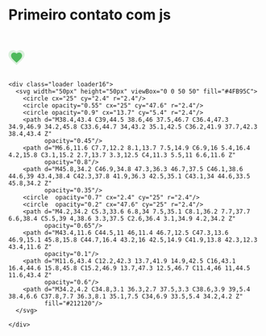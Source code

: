 <!doctype html>
<html lang = "pt-br">
<meta charset="utf-8">
<head>
<title> Pagina 1 </title>
<link rel="stylesheet"type="text/css"href="style.css"
</head>

<body>
 
<h1>Primeiro contato com js</h1>


<script src="scripts/Vue.js"></script>
<script src="scripts/svg.js"></script>

<div class="hollow-dots-spinner" :style="spinnerStyle">
  <div class="dot"></div>
  <div class="dot"></div>
  <div class="dot"></div>
</div>

</br>
</br>

 <div class="flower-spinner">
  <div class="dots-container">
    <div class="bigger-dot">
      <div class="smaller-dot"></div>
    </div>
  </div>
</div>


<div class="loader loader15">
		<svg width="32px" height="30px" viewBox="0 0 32 30" fill="#4FB95C">
        <path d="M16,29.7 L13.8,27.5 C5.5,20.1 0,15.2 0,9.1 C0,4.1 3.8,0.3 8.8,0.3 C11.5,0.3 14.2,1.6 16,3.7 C17.8,1.6 20.5,0.3 23.2,0.3 C28.2,0.3 32,4.1 32,9.1 C32,15.2 26.6,20.1 18.2,27.5 L16,29.7 Z"
              opacity="0.2"/>
        <path d="M16,25 L14.5,23.5 C8.8,18.5 5.2,15.1 5.2,11 C5.2,7.6 7.8,5 11.2,5 C13,5 14.9,5.9 16.1,7.3 C17.3,5.9 19.1,5 21,5 C24.4,5 27,7.6 27,11 C27,15.1 23.3,18.5 17.7,23.5 L16,25 Z"/>
      </svg>
    </div>
</br>

    <div class="loader loader16">
      <svg width="50px" height="50px" viewBox="0 0 50 50" fill="#4FB95C">
        <circle cx="25" cy="2.4" r="2.4"/>
        <circle opacity="0.55" cx="25" cy="47.6" r="2.4"/>
        <circle opacity="0.9" cx="13.7" cy="5.4" r="2.4"/>
        <path d="M38.4,43.4 C39,44.5 38.6,46 37.5,46.7 C36.4,47.3 34.9,46.9 34.2,45.8 C33.6,44.7 34,43.2 35.1,42.5 C36.2,41.9 37.7,42.3 38.4,43.4 Z"
              opacity="0.45"/>
        <path d="M6.6,11.6 C7.7,12.2 8.1,13.7 7.5,14.9 C6.9,16 5.4,16.4 4.2,15.8 C3.1,15.2 2.7,13.7 3.3,12.5 C4,11.3 5.5,11 6.6,11.6 Z"
              opacity="0.8"/>
        <path d="M45.8,34.2 C46.9,34.8 47.3,36.3 46.7,37.5 C46.1,38.6 44.6,39 43.4,38.4 C42.3,37.8 41.9,36.3 42.5,35.1 C43.1,34 44.6,33.5 45.8,34.2 Z"
              opacity="0.35"/>
        <circle  opacity="0.7" cx="2.4" cy="25" r="2.4"/>
        <circle  opacity="0.2" cx="47.6" cy="25" r="2.4"/>
        <path d="M4.2,34.2 C5.3,33.6 6.8,34 7.5,35.1 C8.1,36.2 7.7,37.7 6.6,38.4 C5.5,39 4,38.6 3.3,37.5 C2.6,36.4 3.1,34.9 4.2,34.2 Z"
              opacity="0.65"/>
        <path d="M43.4,11.6 C44.5,11 46,11.4 46.7,12.5 C47.3,13.6 46.9,15.1 45.8,15.8 C44.7,16.4 43.2,16 42.5,14.9 C41.9,13.8 42.3,12.3 43.4,11.6 Z"
              opacity="0.1"/>
        <path d="M11.6,43.4 C12.2,42.3 13.7,41.9 14.9,42.5 C16,43.1 16.4,44.6 15.8,45.8 C15.2,46.9 13.7,47.3 12.5,46.7 C11.4,46 11,44.5 11.6,43.4 Z"
              opacity="0.6"/>
        <path d="M34.2,4.2 C34.8,3.1 36.3,2.7 37.5,3.3 C38.6,3.9 39,5.4 38.4,6.6 C37.8,7.7 36.3,8.1 35.1,7.5 C34,6.9 33.5,5.4 34.2,4.2 Z"
              fill="#212120"/>
      </svg>
     
    </div>

 
</body>

</html>
